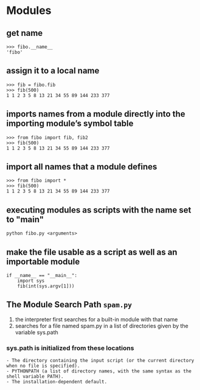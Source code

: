 # Modules

## get name
```
>>> fibo.__name__
'fibo'
```

## assign it to a local name
```
>>> fib = fibo.fib
>>> fib(500)
1 1 2 3 5 8 13 21 34 55 89 144 233 377
```

## imports names from a module directly into the importing module’s symbol table
```
>>> from fibo import fib, fib2
>>> fib(500)
1 1 2 3 5 8 13 21 34 55 89 144 233 377
```

## import all names that a module defines
```
>>> from fibo import *
>>> fib(500)
1 1 2 3 5 8 13 21 34 55 89 144 233 377
```

## executing modules as scripts with the __name__ set to "__main__"
```
python fibo.py <arguments>
```

## make the file usable as a script as well as an importable module
```
if __name__ == "__main__":
    import sys
    fib(int(sys.argv[1]))

```

## The Module Search Path `spam.py`
1.  the interpreter first searches for a built-in module with that name
1. searches for a file named spam.py in a list of directories given by the variable sys.path

### sys.path is initialized from these locations
```
- The directory containing the input script (or the current directory when no file is specified).
- PYTHONPATH (a list of directory names, with the same syntax as the shell variable PATH).
- The installation-dependent default.
```

